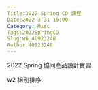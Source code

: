 ```yaml
---
Title:2022 Spring CD 課程
Date:2022-3-31 16:00
Category: Misc
Tags:2022SpringCD
Slug:w6_40923248
Author:40923248
---
```


2022 Spring 協同產品設計實習

<!--PELICAN_END_SUMMARY -->

w2 組別排序